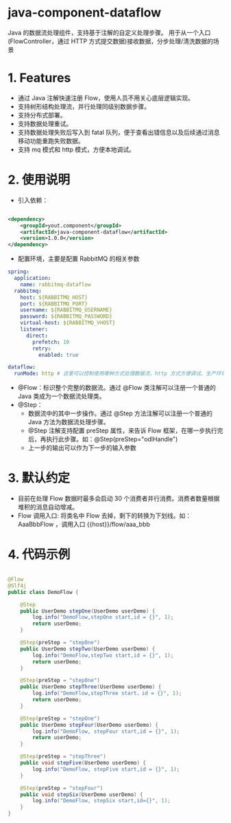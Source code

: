 # java-component-dataflow

Java 的数据流处理组件，支持基于注解的自定义处理步骤。
用于从一个入口(FlowController，通过 HTTP 方式提交数据)接收数据，分步处理/清洗数据的场景

# 1. Features

- 通过 Java 注解快速注册 Flow，使用人员不用关心底层逻辑实现。
- 支持树形结构处理流，并行处理同级别数据步骤。
- 支持分布式部署。
- 支持数据处理重试。
- 支持数据处理失败后写入到 fatal 队列，便于查看出错信息以及后续通过消息移动功能重跑失败数据。
- 支持 mq 模式和 http 模式，方便本地调试。

# 2. 使用说明

- 引入依赖：

```xml

<dependency>
    <groupId>yout.component</groupId>
    <artifactId>java-component-dataflow</artifactId>
    <version>1.0.0</version>
</dependency>
```

- 配置环境，主要是配置 RabbitMQ 的相关参数

```yaml
spring:
  application:
    name: rabbitmq-dataflow
  rabbitmq:
    host: ${RABBITMQ_HOST}
    port: ${RABBITMQ_PORT}
    username: ${RABBITMQ_USERNAME}
    password: ${RABBITMQ_PASSWORD}
    virtual-host: ${RABBITMQ_VHOST}
    listener:
      direct:
        prefetch: 10
        retry:
          enabled: true

dataflow:
  runMode: http # 这里可以控制使用哪种方式处理数据流，http 方式方便调试，生产环境使用 mq 方式。
```

- @Flow：标识整个完整的数据流。通过 @Flow 类注解可以注册一个普通的 Java 类成为一个数据流处理类。
- @Step：
    - 数据流中的其中一步操作。通过 @Step 方法注解可以注册一个普通的 Java 方法为数据流处理步骤。
    - @Step 注解支持配置 preStep 属性，来告诉 Flow 框架，在哪一步执行完后，再执行此步骤。如：@Step(preStep="odlHandle")
    - 上一步的输出可以作为下一步的输入参数

# 3. 默认约定

- 目前在处理 Flow 数据时最多会启动 30 个消费者并行消费。消费者数量根据堆积的消息自动增减。
- Flow 调用入口: 将类名中 Flow 去掉，剩下的转换为下划线。如：AaaBbbFlow ，调用入口 {{host}}/flow/aaa_bbb

# 4. 代码示例

```java

@Flow
@Slf4j
public class DemoFlow {

    @Step
    public UserDemo stepOne(UserDemo userDemo) {
        log.info("DemoFlow,stepOne start,id = {}", 1);
        return userDemo;
    }

    @Step(preStep = "stepOne")
    public UserDemo stepTwo(UserDemo userDemo) {
        log.info("DemoFlow,stepTwo start,id = {}", 1);
        return userDemo;
    }

    @Step(preStep = "stepOne")
    public UserDemo stepThree(UserDemo userDemo) {
        log.info("DemoFlow,stepThree start，id = {}", 1);
        return userDemo;
    }

    @Step(preStep = "stepOne")
    public UserDemo stepFour(UserDemo userDemo) {
        log.info("DemoFlow, stepFour start,id = {}", 1);
        return userDemo;
    }

    @Step(preStep = "stepThree")
    public void stepFive(UserDemo userDemo) {
        log.info("DemoFlow, stepFive start,id = {}", 1);
    }

    @Step(preStep = "stepFour")
    public void stepSix(UserDemo userDemo) {
        log.info("DemoFlow, stepSix start,id={}", 1);
    }
}
```





